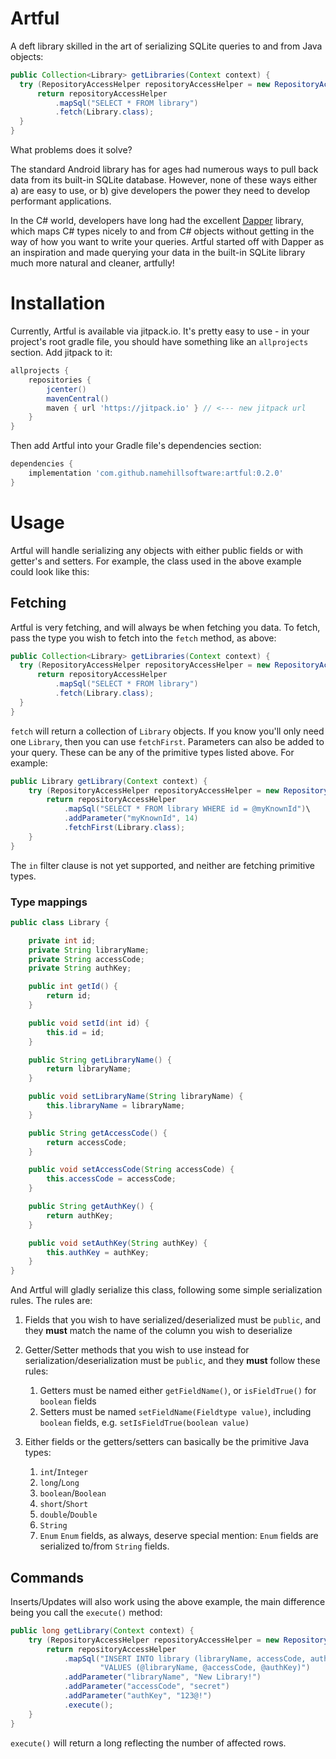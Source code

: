 # Artful

A deft library skilled in the art of serializing SQLite queries to and from Java objects:

```java
public Collection<Library> getLibraries(Context context) {
  try (RepositoryAccessHelper repositoryAccessHelper = new RepositoryAccessHelper(context)) {
      return repositoryAccessHelper
          .mapSql("SELECT * FROM library")
          .fetch(Library.class);
  }
}
```

What problems does it solve? 

The standard Android library has for ages had numerous ways to pull back data from its built-in SQLite database. However, none of these ways either a) are easy to use, or b) give developers the power they need to develop performant applications.

In the C# world, developers have long had the excellent [Dapper](https://github.com/StackExchange/dapper-dot-net) library, which maps C# types nicely to and from C# objects without getting in the way of how you want to write your queries. Artful started off with Dapper as an inspiration and made querying your data in the built-in SQLite library much more natural and cleaner, artfully!

# Installation

Currently, Artful is available via jitpack.io. It's pretty easy to use - in your project's root gradle file, you should have something like an `allprojects` section. Add jitpack to it:

```groovy
allprojects {
    repositories {
        jcenter()
        mavenCentral()
        maven { url 'https://jitpack.io' } // <--- new jitpack url
    }
}
```

Then add Artful into your Gradle file's dependencies section:

```groovy
dependencies {
    implementation 'com.github.namehillsoftware:artful:0.2.0'
}
```


# Usage

Artful will handle serializing any objects with either public fields or with getter's and setters. For example, the class used in the above example could look like this:

## Fetching

Artful is very fetching, and will always be when fetching you data. To fetch, pass the type you wish to fetch into the `fetch` method, as above:

```java
public Collection<Library> getLibraries(Context context) {
  try (RepositoryAccessHelper repositoryAccessHelper = new RepositoryAccessHelper(context)) {
      return repositoryAccessHelper
          .mapSql("SELECT * FROM library")
          .fetch(Library.class);
  }
}
```

`fetch` will return a collection of `Library` objects. If you know you'll only need one `Library`, then you can use `fetchFirst`. Parameters can also be added to your query. These can be any of the primitive types listed above. For example:

```java
public Library getLibrary(Context context) {
    try (RepositoryAccessHelper repositoryAccessHelper = new RepositoryAccessHelper(context)) {
        return repositoryAccessHelper
            .mapSql("SELECT * FROM library WHERE id = @myKnownId")\
            .addParameter("myKnownId", 14)
            .fetchFirst(Library.class);
    }
}
```

The `in` filter clause is not yet supported, and neither are fetching primitive types.

### Type mappings

```java
public class Library {

    private int id;
    private String libraryName;
    private String accessCode;
    private String authKey;

    public int getId() {
        return id;
    }

    public void setId(int id) {
        this.id = id;
    }

    public String getLibraryName() {
        return libraryName;
    }

    public void setLibraryName(String libraryName) {
        this.libraryName = libraryName;
    }

    public String getAccessCode() {
        return accessCode;
    }

    public void setAccessCode(String accessCode) {
        this.accessCode = accessCode;
    }

    public String getAuthKey() {
        return authKey;
    }

    public void setAuthKey(String authKey) {
        this.authKey = authKey;
    }
}
```

And Artful will gladly serialize this class, following some simple serialization rules. The rules are:

1. Fields that you wish to have serialized/deserialized must be `public`, and they **must** match the name of the column you wish to deserialize
2. Getter/Setter methods that you wish to use instead for serialization/deserialization must be `public`, and they **must** follow these rules:

    1. Getters must be named either `getFieldName()`, or `isFieldTrue()` for `boolean` fields
    2. Setters must be named `setFieldName(Fieldtype value)`, including `boolean` fields, e.g. `setIsFieldTrue(boolean value)`
  
3. Either fields or the getters/setters can basically be the primitive Java types:

    1. `int`/`Integer`
    2. `long`/`Long`
    3. `boolean`/`Boolean`
    4. `short`/`Short`
    5. `double`/`Double`
    6. `String`
    7. `Enum`
      `Enum` fields, as always, deserve special mention: `Enum` fields are serialized to/from `String` fields.

## Commands

Inserts/Updates will also work using the above example, the main difference being you call the `execute()` method:

```java
public long getLibrary(Context context) {
    try (RepositoryAccessHelper repositoryAccessHelper = new RepositoryAccessHelper(context)) {
        return repositoryAccessHelper
            .mapSql("INSERT INTO library (libraryName, accessCode, authKey) " +
                    "VALUES (@libraryName, @accessCode, @authKey)")
            .addParameter("libraryName", "New Library!")
            .addParameter("accessCode", "secret")
            .addParameter("authKey", "123@!")
            .execute();
    }
}
```

`execute()` will return a long reflecting the number of affected rows.
